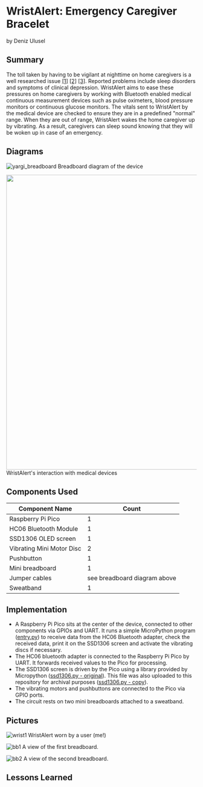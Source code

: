 # WristAlert: Emergency Caregiver Bracelet
by Deniz Ulusel

## Summary
The toll taken by having to be vigilant at nighttime on home caregivers is a well researched issue 
[[1]](https://adc.bmj.com/content/103/2/137.info)
[[2]](https://journals.sagepub.com/doi/full/10.1177/1074840714562026)
[[3]](https://journals.lww.com/cancernursingonline/fulltext/2000/12000/sleep_and_depression_in_cancer_caregivers.2.aspx). 
Reported problems include sleep disorders and symptoms of clinical depression. WristAlert aims to ease these pressures on home caregivers by working with Bluetooth enabled medical continuous measurement devices such as pulse oximeters, blood pressure monitors or continuous glucose monitors. The vitals sent to WristAlert by the medical device are checked to ensure they are in a predefined "normal" range. When they are out of range, WristAlert wakes the home caregiver up by vibrating. As a result, caregivers can sleep sound knowing that they will be woken up in case of an emergency.

## Diagrams
![yargi_breadboard](https://user-images.githubusercontent.com/7872499/145693524-d035cab0-9e73-427a-a017-53d80aeea62a.png)
Breadboard diagram of the device


<img width="778" alt="" src="https://user-images.githubusercontent.com/7872499/145693713-8b739d15-518e-4166-a78b-9c42f0bfc175.png">
WristAlert's interaction with medical devices

## Components Used

| Component Name  | Count |
| ------------- | ------------- |
| Raspberry Pi Pico  | 1 |
| HC06 Bluetooth Module | 1 |
| SSD1306 OLED screen  | 1 |
| Vibrating Mini Motor Disc  | 2 |
| Pushbutton | 1 |
| Mini breadboard  | 1 |
| Jumper cables  | see breadboard diagram above |
| Sweatband  | 1 |

## Implementation
* A Raspberry Pi Pico sits at the center of the device, connected to other components via GPIOs and UART. It runs a simple MicroPython program ([entry.py](https://github.com/deterjan/wrist-alert/blob/main/entry.py)) to receive data from the HC06 Bluetooth adapter, check the received data, print it on the SSD1306 screen and activate the vibrating discs if necessary.
* The HC06 bluetooth adapter is connected to the Raspberry Pi Pico by UART. It forwards received values to the Pico for processing.
* The SSD1306 screen is driven by the Pico using a library provided by Micropython 
([ssd1306.py - original](https://github.com/micropython/micropython/blob/master/drivers/display/ssd1306.py)). 
This file was also uploaded to this repository for archival purposes 
([ssd1306.py - copy](https://github.com/deterjan/wrist-alert/blob/main/ssd1306.py)).
* The vibrating motors and pushbuttons are connected to the Pico via GPIO ports.
* The circuit rests on two mini breadboards attached to a sweatband.

## Pictures
![wrist1](https://user-images.githubusercontent.com/7872499/145694231-3ab6d688-b87c-462f-b586-8eff4f4b35cc.jpg)
WristAlert worn by a user (me!)

![bb1](https://user-images.githubusercontent.com/7872499/145694305-32284cbf-01f1-48be-aedf-852e735caa91.jpg)
A view of the first breadboard.

![bb2](https://user-images.githubusercontent.com/7872499/145694317-4a2383d6-82db-4eb4-bec5-1cb17242a3d5.jpg)
A view of the second breadboard.

## Lessons Learned

